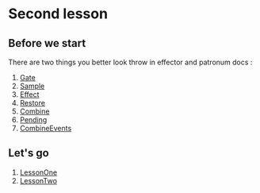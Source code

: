 # Second lesson


## Before we start

There are two things you better look throw in effector and patronum docs :

1) [Gate](https://effector.dev/docs/api/effector-vue/gate/)
2) [Sample](https://effector.dev/docs/api/effector/sample)
3) [Effect](https://effector.dev/docs/api/effector/effect)
4) [Restore](https://effector.dev/docs/api/effector/restore)
5) [Combine](https://effector.dev/docs/api/effector/combine)
6) [Pending](https://github.com/effector/patronum#pending)
7) [CombineEvents](https://github.com/effector/patronum#combineevents)

## Let's go

1) [LessonOne](src/LessonOne/README.md)
1) [LessonTwo](src/LessonTwo/README.md)

